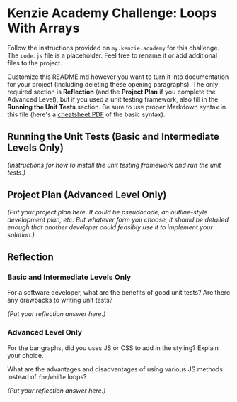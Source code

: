 # Kenzie Academy Challenge: Loops With Arrays

Follow the instructions provided on `my.kenzie.academy` for this challenge. The `code.js` file is a placeholder. Feel free to rename it or add additional files to the project.

Customize this README.md however you want to turn it into documentation for your project (including deleting these opening paragraphs). The only required section is **Reflection** (and the **Project Plan** if you complete the Advanced Level), but if you used a unit testing framework, also fill in the **Running the Unit Tests** section. Be sure to use proper Markdown syntax in this file (here's a [cheatsheet PDF](https://guides.github.com/pdfs/markdown-cheatsheet-online.pdf) of the basic syntax).

## Running the Unit Tests (Basic and Intermediate Levels Only)

_(Instructions for how to install the unit testing framework and run the unit tests.)_

## Project Plan (Advanced Level Only)

_(Put your project plan here. It could be pseudocode, an outline-style development plan, etc. But whatever form you choose, it should be detailed enough that another developer could feasibly use it to implement your solution.)_

## Reflection

### Basic and Intermediate Levels Only

For a software developer, what are the benefits of good unit tests? Are there any drawbacks to writing unit tests?

_(Put your reflection answer here.)_

### Advanced Level Only

For the bar graphs, did you uses JS or CSS to add in the styling? Explain your choice.

What are the advantages and disadvantages of using various JS methods instead of `for`/`while` loops?

_(Put your reflection answer here.)_


